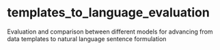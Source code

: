 # templates_to_language_evaluation
Evaluation and comparison between different models for advancing from data templates to natural language sentence formulation
